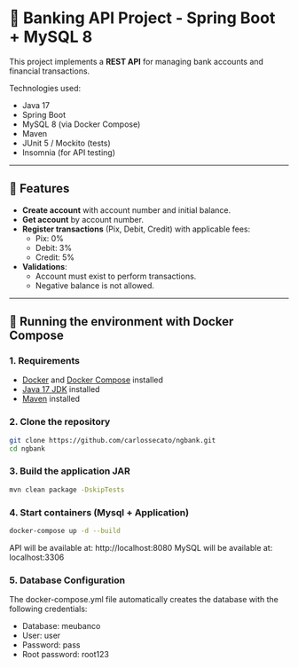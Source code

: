 # 🏦 Banking API Project - Spring Boot + MySQL 8

This project implements a **REST API** for managing bank accounts and financial transactions.  

Technologies used:
- Java 17
- Spring Boot
- MySQL 8 (via Docker Compose)
- Maven
- JUnit 5 / Mockito (tests)
- Insomnia (for API testing)

---

## 🚀 Features

- **Create account** with account number and initial balance.
- **Get account** by account number.
- **Register transactions** (Pix, Debit, Credit) with applicable fees:
  - Pix: 0%
  - Debit: 3%
  - Credit: 5%
- **Validations**:
  - Account must exist to perform transactions.
  - Negative balance is not allowed.

---

## 🐳 Running the environment with Docker Compose

### 1. Requirements
- [Docker](https://docs.docker.com/get-docker/) and [Docker Compose](https://docs.docker.com/compose/install/) installed
- [Java 17 JDK](https://adoptium.net/temurin/releases/?version=17) installed
- [Maven](https://maven.apache.org/install.html) installed

### 2. Clone the repository
```bash
git clone https://github.com/carlossecato/ngbank.git
cd ngbank
```
### 3. Build the application JAR
```bash
mvn clean package -DskipTests
```

### 4. Start containers (Mysql + Application)
```bash
docker-compose up -d --build
```
API will be available at: http://localhost:8080
MySQL will be available at: localhost:3306

### 5. Database Configuration
The docker-compose.yml file automatically creates the database with the following credentials:
 - Database: meubanco
 - User: user
 - Password: pass
 - Root password: root123